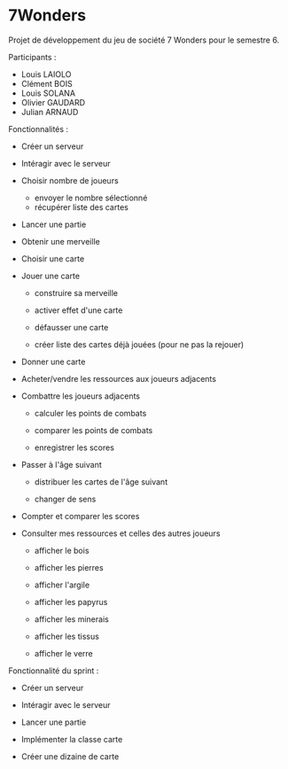 # 7Wonders

Projet de développement du jeu de société 7 Wonders pour le semestre 6.


Participants :
  
  - Louis LAIOLO
  - Clément BOIS
  - Louis SOLANA
  - Olivier GAUDARD
  - Julian ARNAUD


Fonctionnalités :

  - Créer un serveur
  - Intéragir avec le serveur
  - Choisir nombre de joueurs
    * envoyer le nombre sélectionné
    * récupérer liste des cartes
  
  - Lancer une partie
 
  - Obtenir une merveille
 
  - Choisir une carte
 
  - Jouer une carte
 
    * construire sa merveille
 
    *  activer effet d'une carte
 
    * défausser une carte
 
    * créer liste des cartes déjà jouées (pour ne pas la rejouer)
 
  - Donner une carte
 
  - Acheter/vendre les ressources aux joueurs adjacents

  - Combattre les joueurs adjacents
 
    * calculer les points de combats
 
    * comparer les points de combats
 
    * enregistrer les scores
  
  - Passer à l'âge suivant
 
    * distribuer les cartes de l'âge suivant

    * changer de sens
 
  - Compter et comparer les scores

  - Consulter mes ressources et celles des autres joueurs

    * afficher le bois

    * afficher les pierres

    * afficher l'argile

    * afficher les papyrus

    * afficher les minerais

    * afficher les tissus

    * afficher le verre
  
  
Fonctionnalité du sprint :
  
  - Créer un serveur
 
  - Intéragir avec le serveur
 
  - Lancer une partie
  
  - Implémenter la classe carte
  
  - Créer une dizaine de carte